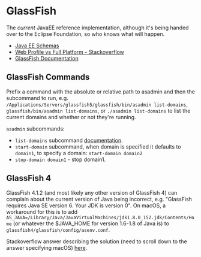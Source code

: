 # GlassFish

The *current* JavaEE reference implementation, although it's being handed over to the Eclipse Foundation, so who knows what will happen.

* [Java EE Schemas](http://www.oracle.com/webfolder/technetwork/jsc/xml/ns/javaee/index.html)
* [Web Profile vs Full Platform - Stackoverflow](https://stackoverflow.com/questions/24239978/java-ee-web-profile-vs-java-ee-full-platform)
* [GlassFish Documentation](https://javaee.github.io/glassfish/documentation)

## GlassFish Commands

Prefix a command with the absolute or relative path to asadmin and then the subcommand to run, e.g. `/Applications/Servers/glassfish5/glassfish/bin/asadmin list-domains`, `glassfish/bin/asadmin list-domains`, or `./asadmin list-domains` to list the current domains and whether or not they're running.

`asadmin` subcommands:

* `list-domains` subcommand [documentation](https://docs.oracle.com/cd/E19798-01/821-1758/list-domains-1/index.html).
* `start-domain` subcommand, when domain is specified it defaults to `domain1`, to specify a domain: `start-domain domain2`
* `stop-domain domain1` - stop domain1.

## GlassFish 4

GlassFish 4.1.2 (and most likely any other version of GlassFish 4) can complain about the current version of Java being incorrect, e.g. "GlassFish requires Java SE version 6. Your JDK is version 0". On macOS, a workaround for this is to add `AS_JAVA=/Library/Java/JavaVirtualMachines/jdk1.8.0_152.jdk/Contents/Home` (or whatever the $JAVA_HOME for version 1.6-1.8 of Java is) to `glassfish4/glassfish/config/asenv.conf`.

Stackoverflow answer describing the solution (need to scroll down to the answer specifying macOS) [here](https://stackoverflow.com/questions/10444959/how-do-i-specify-the-jdk-for-a-glassfish-domain).